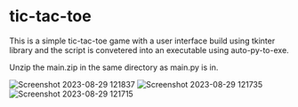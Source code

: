 # tic-tac-toe

This is a simple tic-tac-toe game with a user interface build using tkinter library and the script is convetered into an executable using auto-py-to-exe. 

Unzip the main.zip in the same directory as main.py is in. 

![Screenshot 2023-08-29 121837](https://github.com/elemenceOR/tic-tac-toe/assets/52843991/e4fc0333-3f72-41c6-99a1-2ff2448f31c7)
![Screenshot 2023-08-29 121735](https://github.com/elemenceOR/tic-tac-toe/assets/52843991/8c4a5b18-e2b1-44ed-9d63-d6a54409eb43)
![Screenshot 2023-08-29 121715](https://github.com/elemenceOR/tic-tac-toe/assets/52843991/6629ac9b-ef44-484f-b1d3-08caf378a2f8)

